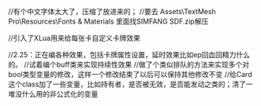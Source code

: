 //有个中文字体太大了，压缩了放进来的；
//要去 Assets\TextMesh Pro\Resources\Fonts & Materials 里面找SIMFANG SDF.zip解压

//引入了XLua用来给每张卡自定义卡牌效果

//2.25：正在编各种效果，包括卡牌属性设置，延时效果比如ep回血回精力什么的。
//试着编个buff类来实现持续性效果
//做了个类似排队的方法来实现多个对bool类型变量的修改，这样一个修改结束了以后可以保持其他修改不变
//给Card这个class加了一些变量，比如持有者，是否被无效，是否能发动之类的；清了一堆没什么用的非公式化的变量